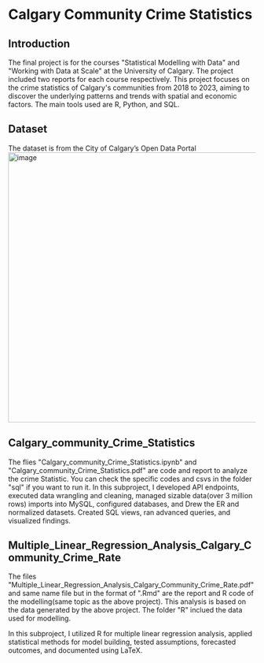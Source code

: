 # Calgary Community Crime Statistics
## Introduction
The final project is for the courses "Statistical Modelling with Data" and "Working with Data at Scale" at the University of Calgary. The project included two reports for each course respectively.  This project focuses on the crime statistics of Calgary's communities from 2018 to 2023, aiming to discover the underlying patterns and trends with spatial and economic factors.  The main tools used are R, Python, and SQL.

## Dataset
The dataset is from the City of Calgary’s Open Data Portal
<img width="548" alt="image" src="https://github.com/dongdongdong0/Calgary-Community-Crime-Statistics-/assets/157766605/c6689b58-2f9e-483b-b2a4-b0a99123d7c1">

## Calgary_community_Crime_Statistics 

The flies "Calgary_community_Crime_Statistics.ipynb" and "Calgary_community_Crime_Statistics.pdf" are code and report to analyze the crime Statistic. You can check the specific codes and csvs in the folder "sql" if you want to run it.
In this subproject, I developed API endpoints, executed data wrangling and cleaning, managed sizable data(over 3 million rows) imports into MySQL, configured databases, and Drew the ER and normalized datasets. Created SQL views, ran advanced queries, and visualized findings.

## Multiple_Linear_Regression_Analysis_Calgary_Community_Crime_Rate

The files "Multiple_Linear_Regression_Analysis_Calgary_Community_Crime_Rate.pdf" and same name file but in the format of ".Rmd" are the report and R code of the modelling(same topic as the above project). This analysis is based on the data generated by the above project. The folder "R" inclued the data used for modelling.

In this subproject, I utilized R for multiple linear regression analysis, applied statistical methods for model building, tested assumptions, forecasted outcomes, and documented using LaTeX.
   

